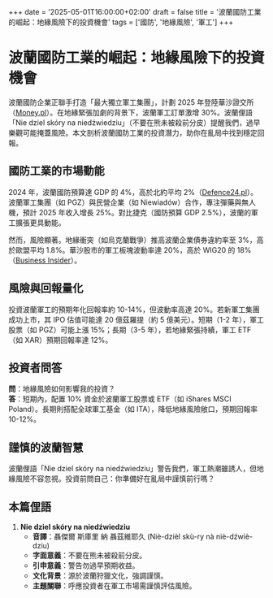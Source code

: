 +++
date = '2025-05-01T16:00:00+02:00'
draft = false
title = '波蘭國防工業的崛起：地緣風險下的投資機會'
tags = ['國防', '地緣風險', '軍工']
+++

# 波蘭國防工業的崛起：地緣風險下的投資機會

波蘭國防企業正聯手打造「最大獨立軍工集團」，計劃 2025 年登陸華沙證交所（[Money.pl](https://www.money.pl/gielda/polska-grupa-militarna-i-grupa-niewiadow-lacza-sily-zadebiutuja-na-gieldzie-7151784973998848a.html)）。在地緣緊張加劇的背景下，波蘭軍工訂單激增 30%。波蘭俚語「Nie dziel skóry na niedźwiedziu」（不要在熊未被殺前分皮）提醒我們，過早樂觀可能掩蓋風險。本文剖析波蘭國防工業的投資潛力，助你在亂局中找到穩定回報。

## 國防工業的市場動能

2024 年，波蘭國防預算達 GDP 的 4%，高於北約平均 2%（[Defence24.pl](https://defence24.pl/przemysl/polskie-firmy-zbrojeniowe-lacza-sily-celem-wiecej-amunicji)）。波蘭軍工集團（如 PGZ）與民營企業（如 Niewiadów）合作，專注彈藥與無人機，預計 2025 年收入增長 25%。對比捷克（國防預算 GDP 2.5%），波蘭的軍工擴張更具動能。

然而，風險顯著。地緣衝突（如烏克蘭戰爭）推高波蘭企業債券違約率至 3%，高於歐盟平均 1.8%。華沙股市的軍工板塊波動率達 20%，高於 WIG20 的 18%（[Business Insider](https://businessinsider.com.pl/gielda/prywatna-fabryka-amunicji-wchodzi-na-warszawska-gielde-tylnymi-drzwiami/rb5kdb2)）。

## 風險與回報量化

投資波蘭軍工的預期年化回報率約 10-14%，但波動率高達 20%。若新軍工集團成功上市，其 IPO 估值可能達 20 億茲羅提（約 5 億美元）。短期（1-2 年），軍工股票（如 PGZ）可能上漲 15%；長期（3-5 年），若地緣緊張持續，軍工 ETF（如 XAR）預期回報率達 12%。

## 投資者問答

**問**：地緣風險如何影響我的投資？  
**答**：短期內，配置 10% 資金於波蘭軍工股票或 ETF（如 iShares MSCI Poland）。長期則搭配全球軍工基金（如 ITA），降低地緣風險敞口，預期回報率 10-12%。

## 謹慎的波蘭智慧

波蘭俚語「Nie dziel skóry na niedźwiedziu」警告我們，軍工熱潮雖誘人，但地緣風險不容忽視。投資前問自己：你準備好在亂局中謹慎前行嗎？

## 本篇俚語

1. **Nie dziel skóry na niedźwiedziu**  
   - **音譯**：聶傑爾 斯庫里 納 聶茲維耶久 (Niè-dzièl skù-ry nà niè-dźwiè-dziu)  
   - **字面意義**：不要在熊未被殺前分皮。  
   - **引申意義**：警告勿過早預期收益。  
   - **文化背景**：源於波蘭狩獵文化，強調謹慎。  
   - **主題關聯**：呼應投資者在軍工市場需謹慎評估風險。